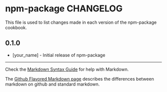 npm-package CHANGELOG
=====================

This file is used to list changes made in each version of the npm-package cookbook.

0.1.0
-----
- [your_name] - Initial release of npm-package

- - -
Check the [Markdown Syntax Guide](http://daringfireball.net/projects/markdown/syntax) for help with Markdown.

The [Github Flavored Markdown page](http://github.github.com/github-flavored-markdown/) describes the differences between markdown on github and standard markdown.
